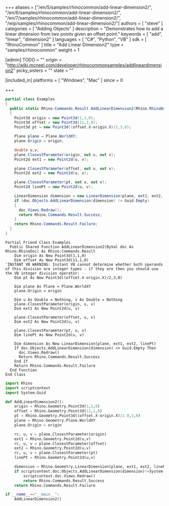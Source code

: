 +++
aliases = ["/en/5/samples/rhinocommon/add-linear-dimension2/", "/en/6/samples/rhinocommon/add-linear-dimension2/", "/en/7/samples/rhinocommon/add-linear-dimension2/", "/wip/samples/rhinocommon/add-linear-dimension2/"]
authors = [ "steve" ]
categories = [ "Adding Objects" ]
description = "Demonstrates how to add a linear dimension from two points given an offset point."
keywords = [ "add", "linear", "dimension2" ]
languages = [ "C#", "Python", "VB" ]
sdk = [ "RhinoCommon" ]
title = "Add Linear Dimension2"
type = "samples/rhinocommon"
weight = 1

[admin]
TODO = ""
origin = "http://wiki.mcneel.com/developer/rhinocommonsamples/addlineardimension2"
picky_sisters = ""
state = ""

[included_in]
platforms = [ "Windows", "Mac" ]
since = 0

+++

<div class="codetab-content" id="cs">

```cs
partial class Examples
{
  public static Rhino.Commands.Result AddLinearDimension2(Rhino.RhinoDoc doc)
  {
    Point3d origin = new Point3d(1,1,0);
    Point3d offset = new Point3d(11,1,0);
    Point3d pt = new Point3d((offset.X-origin.X)/2,3,0);

    Plane plane = Plane.WorldXY;
    plane.Origin = origin;

    double u,v;
    plane.ClosestParameter(origin, out u, out v);
    Point2d ext1 = new Point2d(u, v);

    plane.ClosestParameter(offset, out u, out v);
    Point2d ext2 = new Point2d(u, v);

    plane.ClosestParameter(pt, out u, out v);
    Point2d linePt = new Point2d(u, v);

    LinearDimension dimension = new LinearDimension(plane, ext1, ext2, linePt);
    if (doc.Objects.AddLinearDimension(dimension) != Guid.Empty)
    {
      doc.Views.Redraw();
      return Rhino.Commands.Result.Success;
    }
    return Rhino.Commands.Result.Failure;
  }
}
```

</div>


<div class="codetab-content" id="vb">

```vbnet
Partial Friend Class Examples
  Public Shared Function AddLinearDimension2(ByVal doc As Rhino.RhinoDoc) As Rhino.Commands.Result
	Dim origin As New Point3d(1,1,0)
	Dim offset As New Point3d(11,1,0)
'INSTANT VB WARNING: Instant VB cannot determine whether both operands of this division are integer types - if they are then you should use the VB integer division operator:
	Dim pt As New Point3d((offset.X-origin.X)/2,3,0)

	Dim plane As Plane = Plane.WorldXY
	plane.Origin = origin

	Dim u As Double = Nothing, v As Double = Nothing
	plane.ClosestParameter(origin, u, v)
	Dim ext1 As New Point2d(u, v)

	plane.ClosestParameter(offset, u, v)
	Dim ext2 As New Point2d(u, v)

	plane.ClosestParameter(pt, u, v)
	Dim linePt As New Point2d(u, v)

	Dim dimension As New LinearDimension(plane, ext1, ext2, linePt)
	If doc.Objects.AddLinearDimension(dimension) <> Guid.Empty Then
	  doc.Views.Redraw()
	  Return Rhino.Commands.Result.Success
	End If
	Return Rhino.Commands.Result.Failure
  End Function
End Class
```

</div>


<div class="codetab-content" id="py">

```python
import Rhino
import scriptcontext
import System.Guid

def AddLinearDimension2():
    origin = Rhino.Geometry.Point3d(1,1,0)
    offset = Rhino.Geometry.Point3d(11,1,0)
    pt = Rhino.Geometry.Point3d((offset.X-origin.X)/2.0,3,0)
    plane = Rhino.Geometry.Plane.WorldXY
    plane.Origin = origin

    rc, u, v = plane.ClosestParameter(origin)
    ext1 = Rhino.Geometry.Point2d(u,v)
    rc, u, v = plane.ClosestParameter(offset)
    ext2 = Rhino.Geometry.Point2d(u,v)
    rc, u, v = plane.ClosestParameter(pt)
    linePt = Rhino.Geometry.Point2d(u,v)

    dimension = Rhino.Geometry.LinearDimension(plane, ext1, ext2, linePt)
    if scriptcontext.doc.Objects.AddLinearDimension(dimension)!=System.Guid.Empty:
        scriptcontext.doc.Views.Redraw()
        return Rhino.Commands.Result.Success
    return Rhino.Commands.Result.Failure

if __name__=="__main__":
    AddLinearDimension2()
```

</div>
